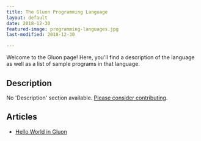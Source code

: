 ```yaml
---
title: The Gluon Programming Language
layout: default
date: 2018-12-30
featured-image: programming-languages.jpg
last-modified: 2018-12-30

---
```


Welcome to the Gluon page! Here, you'll find a description of the language as well as a list of sample programs in that language.

## Description

No 'Description' section available. [Please consider contributing](https://github.com/TheRenegadeCoder/sample-programs-website).

## Articles

- [Hello World in Gluon](https://sampleprograms.io/projects/hello-world/gluon)
